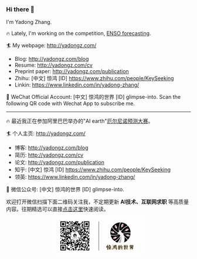 ### Hi there 👋

I'm Yadong Zhang. 

:fire: Lately, I'm working on the competition, [ENSO forecasting](https://tianchi.aliyun.com/competition/entrance/531871/introduction). 

:surfer: My webpage: http://yadongz.com/
  + Blog: http://yadongz.com/blog
  + Resume: http://yadongz.com/cv
  + Preprint paper: http://yadongz.com/publication
  + Zhihu: [中文] 惊鸿 [ID] https://www.zhihu.com/people/KeySeeking
  + Linkin: https://www.linkedin.com/in/yadong-zhang/

:rainbow: WeChat Official Account: [中文] 惊鸿的世界 [ID] glimpse-into. Scan the following QR code with Wechat App to subscribe me.

---

:fire: 最近我正在参加阿里巴巴举办的"AI earth"[厄尔尼诺预测大赛](https://tianchi.aliyun.com/competition/entrance/531871/introduction)。

:surfer: 个人主页: http://yadongz.com/
  + 博客: http://yadongz.com/blog
  + 简历: http://yadongz.com/cv
  + 论文: http://yadongz.com/publication
  + 知乎: [中文] 惊鸿 [ID] https://www.zhihu.com/people/KeySeeking
  + 领英: https://www.linkedin.com/in/yadong-zhang/

:rainbow: 微信公众号: [中文] 惊鸿的世界 [ID] glimpse-into. 

欢迎打开微信扫描下面二维码关注我，不定期更新 __AI技术、互联网求职__ 等高质量内容。往期精选可以直接[点击这里](http://yadongz.com/blog)快速阅读。

<center>
<img src="593x234_1605680749045.gif" alt="QR code" width="50%"/>
</center>
